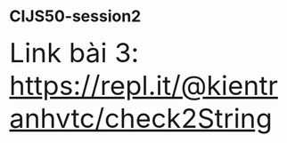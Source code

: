 # CIJS50-session2

<font size="50px"> Link bài 3: https://repl.it/@kientranhvtc/check2String </font>
